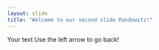 ```yaml
---
layout: slide
title: "Welcome to our second slide Randowitz!"
---
```

Your text
Use the left arrow to go back!
